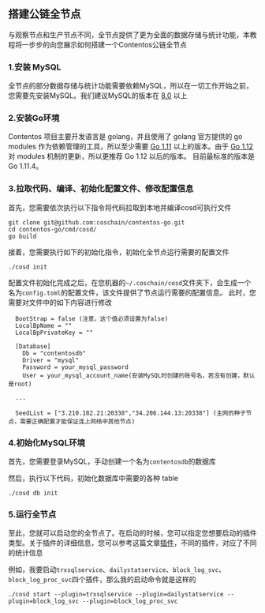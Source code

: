 ## 搭建公链全节点

与观察节点和生产节点不同，全节点提供了更为全面的数据存储与统计功能，本教程将一步步的向您展示如何搭建一个Contentos公链全节点

### 1.安装 MySQL

全节点的部分数据存储与统计功能需要依赖MySQL，所以在一切工作开始之前，您需要先安装MySQL。我们建议MySQL的版本在 [8.0](https://dev.mysql.com/downloads/mysql/) 以上

### 2.安装Go环境

Contentos 项目主要开发语言是 golang，并且使用了 golang 官方提供的 go modules 作为依赖管理的工具，所以至少需要 [Go 1.11](https://golang.org/dl/) 以上的版本。由于 [Go 1.12](https://golang.org/dl/) 对 modules 机制的更新，所以更推荐 Go 1.12 以后的版本。
目前最标准的版本是 Go 1.11.4。

### 3.拉取代码、编译、初始化配置文件、修改配置信息

首先，您需要依次执行以下指令将代码拉取到本地并编译cosd可执行文件

```
git clone git@github.com:coschain/contentos-go.git
cd contentos-go/cmd/cosd/
go build
```

接着，您需要执行如下的初始化指令，初始化全节点运行需要的配置文件

```
./cosd init
```

配置文件初始化完成之后，在您机器的`~/.coschain/cosd`文件夹下，会生成一个名为`config.toml`的配置文件，该文件提供了节点运行需要的配置信息。
此时，您需要对文件中的如下内容进行修改

```
  BootStrap = false (注意，这个值必须设置为false)
  LocalBpName = ""
  LocalBpPrivateKey = ""

  [Database]
    Db = "contentosdb"
    Driver = "mysql"
    Password = your_mysql_password
    User = your_mysql_account_name(安装MySQL时创建的账号名，若没有创建，默认是root)

  ...

  SeedList = ["3.210.182.21:20338","34.206.144.13:20338"] (主网的种子节点，需要正确配置才能保证连上网络中其他节点)
```

### 4.初始化MySQL环境

首先，您需要登录MySQL，手动创建一个名为`contentosdb`的数据库

然后，执行以下代码，初始化数据库中需要的各种 table
```
./cosd db init
```

### 5.运行全节点

至此，您就可以启动您的全节点了。在启动的时候，您可以指定您想要启动的插件类型。关于插件的详细信息，您可以参考这篇文章[插件](https://github.com/coschain/cos-document/blob/master/zh-cn/plugins.md)，不同的插件，对应了不同的统计信息

例如，我要启动`trxsqlservice`、`dailystatservice`、`block_log_svc`、`block_log_proc_svc`四个插件，那么我的启动命令就是这样的

```
./cosd start --plugin=trxsqlservice --plugin=dailystatservice --plugin=block_log_svc --plugin=block_log_proc_svc
```